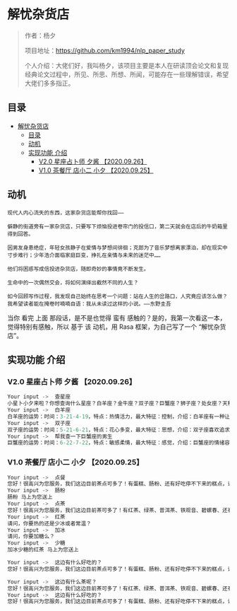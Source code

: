 # 解忧杂货店

> 作者：杨夕
> 
> 项目地址：https://github.com/km1994/nlp_paper_study
> 
> 个人介绍：大佬们好，我叫杨夕，该项目主要是本人在研读顶会论文和复现经典论文过程中，所见、所思、所想、所闻，可能存在一些理解错误，希望大佬们多多指正。

## 目录

- [解忧杂货店](#解忧杂货店)
  - [目录](#目录)
  - [动机](#动机)
  - [实现功能 介绍](#实现功能-介绍)
    - [V2.0 星座占卜师 夕酱 【2020.09.26】](#v20-星座占卜师-夕酱-20200926)
    - [V1.0 茶餐厅 店小二 小夕 【2020.09.25】](#v10-茶餐厅-店小二-小夕-20200925)

## 动机


    现代人内心流失的东西，这家杂货店能帮你找回——

    僻静的街道旁有一家杂货店，只要写下烦恼投进卷帘门的投信口，第二天就会在店后的牛奶箱里得到回答。

    因男友身患绝症，年轻女孩静子在爱情与梦想间徘徊；克郎为了音乐梦想离家漂泊，却在现实中寸步难行；少年浩介面临家庭巨变，挣扎在亲情与未来的迷茫中……

    他们将困惑写成信投进杂货店，随即奇妙的事情竟不断发生。

    生命中的一次偶然交会，将如何演绎出截然不同的人生？

    如今回顾写作过程，我发现自己始终在思考一个问题：站在人生的岔路口，人究竟应该怎么做？我希望读者能在掩卷时喃喃自语：我从未读过这样的小说。——东野圭吾

当你 看完 上面 那段话，是不是也觉得 蛮有 感触的？是的，我第一次看这一本，觉得特别有感触，所以 基于 该 动机，用 Rasa 框架，为自己写了一个 “解忧杂货店”。

## 实现功能 介绍



### V2.0 星座占卜师 夕酱 【2020.09.26】

```s
Your input ->  查星座                                
小星卜小夕来啦？你想查询什么星座？白羊座？金牛座？双子座？巨蟹座？狮子座？处女座？天秤座？天蝎座？射手座？摩羯座？水瓶座？
Your input ->  白羊座                                
白羊座的运势：时间：3-21-4-19，特点：热情活力，最大特征：控制，介绍：白羊座有一种让人看见就觉得开心的感觉，因为总是看起来都是那么地热情、阳光、乐观、坚强，对朋友也慷慨大方，性格直来直往，就是有点小脾气。白羊男有大男人主义的性格，而白羊女就是女汉子的形象。
Your input ->  双子座                                
双子座的运势：时间：5-21-6-21，特点：花心多变，最大特征：思想，介绍：双子座喜欢追求新鲜感，有点儿小聪明，就是耐心不够，往往做事都是三分钟热度，难以坚持，但是你的可爱性格会让很多人都喜欢跟你做朋友。双子男表面很花心，其实深情，而双子女就喜欢求新和求变。
Your input ->  帮我查一下巨蟹座的男生                
巨蟹座的运势：时间：6-22-7-22，特点：敏感柔情，最大特征：感觉，介绍：巨蟹座的情绪容易敏感，也缺乏安全感，容易对一件事情上心，做事情有坚持到底的毅力，为人重情重义，对朋友、家人都特别忠实，巨蟹男是一等一的好男人，顾家爱家人，巨蟹女充满母性光环，非常有爱心。
```

### V1.0 茶餐厅 店小二 小夕 【2020.09.25】

```s
Your input ->  点餐 
您好！很高兴为您服务，我们这边目前茶点可多了！有蛋糕、肠粉、还有好吃停不下来的糕点，请问你要哪一种呢？
Your input ->  肠粉      
肠粉 马上为您送上
Your input ->  点茶      
您好！很高兴为您服务，我们这边目前茶可多了！有红茶、绿茶、普洱茶、铁观音、碧螺春、还有上好的龙井，请问你要哪一种呢？
Your input ->  红茶      
请问，你要热的还是少冰或者常温？
Your input ->  加冰      
请问，你要加糖么？
Your input ->  少糖      
加冰少糖的红茶 马上为您送上

Your input ->  这边有什么好吃的？                 
您好！很高兴为您服务，我们这边目前茶点可多了！有蛋糕、肠粉、还有好吃停不下来的糕点，请问你要哪一种呢？

Your input ->  这边有什么茶呢？                   
您好！很高兴为您服务，我们这边目前茶可多了！有红茶、绿茶、普洱茶、铁观音、碧螺春、还有上好的龙井，请问你要哪一种呢？
Your input ->  这边有什么好吃的？                 
您好！很高兴为您服务，我们这边目前茶点可多了！有蛋糕、肠粉、还有好吃停不下来的糕点，请问你要哪一种呢？

```

